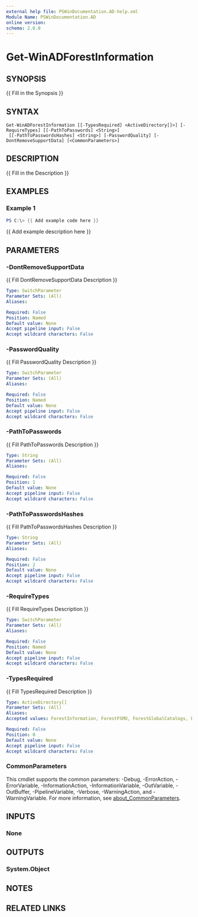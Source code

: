 ```yaml
---
external help file: PSWinDocumentation.AD-help.xml
Module Name: PSWinDocumentation.AD
online version:
schema: 2.0.0
---
```


# Get-WinADForestInformation

## SYNOPSIS
{{ Fill in the Synopsis }}

## SYNTAX

```
Get-WinADForestInformation [[-TypesRequired] <ActiveDirectory[]>] [-RequireTypes] [[-PathToPasswords] <String>]
 [[-PathToPasswordsHashes] <String>] [-PasswordQuality] [-DontRemoveSupportData] [<CommonParameters>]
```

## DESCRIPTION
{{ Fill in the Description }}

## EXAMPLES

### Example 1
```powershell
PS C:\> {{ Add example code here }}
```

{{ Add example description here }}

## PARAMETERS

### -DontRemoveSupportData
{{ Fill DontRemoveSupportData Description }}

```yaml
Type: SwitchParameter
Parameter Sets: (All)
Aliases:

Required: False
Position: Named
Default value: None
Accept pipeline input: False
Accept wildcard characters: False
```

### -PasswordQuality
{{ Fill PasswordQuality Description }}

```yaml
Type: SwitchParameter
Parameter Sets: (All)
Aliases:

Required: False
Position: Named
Default value: None
Accept pipeline input: False
Accept wildcard characters: False
```

### -PathToPasswords
{{ Fill PathToPasswords Description }}

```yaml
Type: String
Parameter Sets: (All)
Aliases:

Required: False
Position: 1
Default value: None
Accept pipeline input: False
Accept wildcard characters: False
```

### -PathToPasswordsHashes
{{ Fill PathToPasswordsHashes Description }}

```yaml
Type: String
Parameter Sets: (All)
Aliases:

Required: False
Position: 2
Default value: None
Accept pipeline input: False
Accept wildcard characters: False
```

### -RequireTypes
{{ Fill RequireTypes Description }}

```yaml
Type: SwitchParameter
Parameter Sets: (All)
Aliases:

Required: False
Position: Named
Default value: None
Accept pipeline input: False
Accept wildcard characters: False
```

### -TypesRequired
{{ Fill TypesRequired Description }}

```yaml
Type: ActiveDirectory[]
Parameter Sets: (All)
Aliases:
Accepted values: ForestInformation, ForestFSMO, ForestGlobalCatalogs, ForestOptionalFeatures, ForestUPNSuffixes, ForestSPNSuffixes, ForestSites, ForestSites1, ForestSites2, ForestSubnets, ForestSubnets1, ForestSubnets2, ForestSiteLinks, ForestDomainControllers, ForestRootDSE, ForestSchemaPropertiesUsers, ForestSchemaPropertiesComputers, DomainRootDSE, DomainRIDs, DomainAuthenticationPolicies, DomainAuthenticationPolicySilos, DomainCentralAccessPolicies, DomainCentralAccessRules, DomainClaimTransformPolicies, DomainClaimTypes, DomainFineGrainedPolicies, DomainFineGrainedPoliciesUsers, DomainFineGrainedPoliciesUsersExtended, DomainGUIDS, DomainDNSSRV, DomainDNSA, DomainInformation, DomainControllers, DomainFSMO, DomainDefaultPasswordPolicy, DomainGroupPolicies, DomainGroupPoliciesDetails, DomainGroupPoliciesACL, DomainOrganizationalUnits, DomainOrganizationalUnitsBasicACL, DomainOrganizationalUnitsExtendedACL, DomainContainers, DomainTrustsClean, DomainTrusts, DomainBitlocker, DomainLAPS, DomainGroupsFullList, DomainGroups, DomainGroupsMembers, DomainGroupsMembersRecursive, DomainGroupsSpecial, DomainGroupsSpecialMembers, DomainGroupsSpecialMembersRecursive, DomainGroupsPriviliged, DomainGroupsPriviligedMembers, DomainGroupsPriviligedMembersRecursive, DomainUsersFullList, DomainUsers, DomainUsersCount, DomainUsersAll, DomainUsersSystemAccounts, DomainUsersNeverExpiring, DomainUsersNeverExpiringInclDisabled, DomainUsersExpiredInclDisabled, DomainUsersExpiredExclDisabled, DomainAdministrators, DomainAdministratorsRecursive, DomainEnterpriseAdministrators, DomainEnterpriseAdministratorsRecursive, DomainComputersFullList, DomainComputersAll, DomainComputersAllCount, DomainComputers, DomainComputersCount, DomainServers, DomainServersCount, DomainComputersUnknown, DomainComputersUnknownCount, DomainPasswordDataUsers, DomainPasswordDataPasswords, DomainPasswordDataPasswordsHashes, DomainPasswordClearTextPassword, DomainPasswordClearTextPasswordEnabled, DomainPasswordClearTextPasswordDisabled, DomainPasswordLMHash, DomainPasswordEmptyPassword, DomainPasswordWeakPassword, DomainPasswordWeakPasswordEnabled, DomainPasswordWeakPasswordDisabled, DomainPasswordWeakPasswordList, DomainPasswordDefaultComputerPassword, DomainPasswordPasswordNotRequired, DomainPasswordPasswordNeverExpires, DomainPasswordAESKeysMissing, DomainPasswordPreAuthNotRequired, DomainPasswordDESEncryptionOnly, DomainPasswordDelegatableAdmins, DomainPasswordDuplicatePasswordGroups, DomainPasswordHashesWeakPassword, DomainPasswordHashesWeakPasswordEnabled, DomainPasswordHashesWeakPasswordDisabled, DomainPasswordStats

Required: False
Position: 0
Default value: None
Accept pipeline input: False
Accept wildcard characters: False
```

### CommonParameters
This cmdlet supports the common parameters: -Debug, -ErrorAction, -ErrorVariable, -InformationAction, -InformationVariable, -OutVariable, -OutBuffer, -PipelineVariable, -Verbose, -WarningAction, and -WarningVariable. For more information, see [about_CommonParameters](http://go.microsoft.com/fwlink/?LinkID=113216).

## INPUTS

### None

## OUTPUTS

### System.Object
## NOTES

## RELATED LINKS
